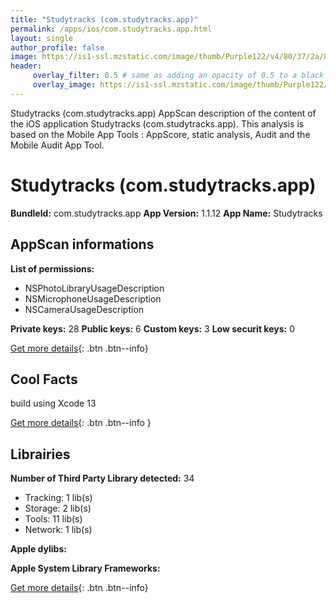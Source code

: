```yaml
---
title: "Studytracks (com.studytracks.app)"
permalink: /apps/ios/com.studytracks.app.html
layout: single
author_profile: false
image: https://is1-ssl.mzstatic.com/image/thumb/Purple122/v4/80/37/2a/80372a35-1136-c6c2-dc47-47f775a36c8f/AppIcon-0-0-1x_U007emarketing-0-0-0-6-0-0-sRGB-0-0-0-GLES2_U002c0-512MB-85-220-0-0.png/512x512bb.jpg
header: 
     overlay_filter: 0.5 # same as adding an opacity of 0.5 to a black background
     overlay_image: https://is1-ssl.mzstatic.com/image/thumb/Purple122/v4/80/37/2a/80372a35-1136-c6c2-dc47-47f775a36c8f/AppIcon-0-0-1x_U007emarketing-0-0-0-6-0-0-sRGB-0-0-0-GLES2_U002c0-512MB-85-220-0-0.png/512x512bb.jpg
---
```

Studytracks (com.studytracks.app) AppScan description of the content of the iOS application Studytracks (com.studytracks.app). This analysis is based on the Mobile App Tools : AppScore, static analysis, Audit and the Mobile Audit App Tool.

# Studytracks (com.studytracks.app)

**BundleId:** com.studytracks.app
**App Version:** 1.1.12
**App Name:** Studytracks


## AppScan informations 

**List of permissions:** 
- NSPhotoLibraryUsageDescription
- NSMicrophoneUsageDescription
- NSCameraUsageDescription
  
  
**Private keys:** 28
**Public keys:** 6
**Custom keys:** 3
**Low securit keys:** 0
  
[Get more details](/pricing.html){: .btn .btn--info}

## Cool Facts

build using Xcode 13
  
[Get more details](/pricing.html){: .btn .btn--info }

## Librairies 
**Number of Third Party Library detected:** 34
- Tracking: 1 lib(s)
- Storage: 2 lib(s)
- Tools: 11 lib(s)
- Network: 1 lib(s)


**Apple dylibs:**


**Apple System Library Frameworks:**


  
[Get more details](/pricing.html){: .btn .btn--info}

